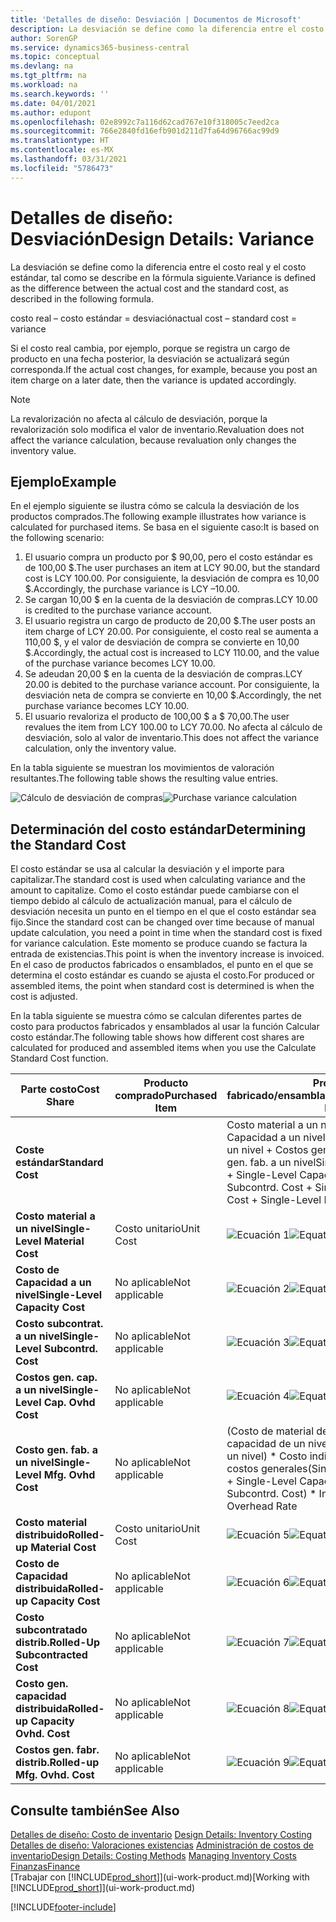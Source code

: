 ```yaml
---
title: 'Detalles de diseño: Desviación | Documentos de Microsoft'
description: La desviación se define como la diferencia entre el costo real y el costo estándar, tal como se describe en la fórmula siguiente.
author: SorenGP
ms.service: dynamics365-business-central
ms.topic: conceptual
ms.devlang: na
ms.tgt_pltfrm: na
ms.workload: na
ms.search.keywords: ''
ms.date: 04/01/2021
ms.author: edupont
ms.openlocfilehash: 02e8992c7a116d62cad767e10f318005c7eed2ca
ms.sourcegitcommit: 766e2840fd16efb901d211d7fa64d96766ac99d9
ms.translationtype: HT
ms.contentlocale: es-MX
ms.lasthandoff: 03/31/2021
ms.locfileid: "5786473"
---
```

# <a name="design-details-variance"></a><span data-ttu-id="b8168-103">Detalles de diseño: Desviación</span><span class="sxs-lookup"><span data-stu-id="b8168-103">Design Details: Variance</span></span>
<span data-ttu-id="b8168-104">La desviación se define como la diferencia entre el costo real y el costo estándar, tal como se describe en la fórmula siguiente.</span><span class="sxs-lookup"><span data-stu-id="b8168-104">Variance is defined as the difference between the actual cost and the standard cost, as described in the following formula.</span></span>  

 <span data-ttu-id="b8168-105">costo real – costo estándar = desviación</span><span class="sxs-lookup"><span data-stu-id="b8168-105">actual cost – standard cost = variance</span></span>  

 <span data-ttu-id="b8168-106">Si el costo real cambia, por ejemplo, porque se registra un cargo de producto en una fecha posterior, la desviación se actualizará según corresponda.</span><span class="sxs-lookup"><span data-stu-id="b8168-106">If the actual cost changes, for example, because you post an item charge on a later date, then the variance is updated accordingly.</span></span>  

> [!NOTE]  
>  <span data-ttu-id="b8168-107">La revalorización no afecta al cálculo de desviación, porque la revalorización solo modifica el valor de inventario.</span><span class="sxs-lookup"><span data-stu-id="b8168-107">Revaluation does not affect the variance calculation, because revaluation only changes the inventory value.</span></span>  

## <a name="example"></a><span data-ttu-id="b8168-108">Ejemplo</span><span class="sxs-lookup"><span data-stu-id="b8168-108">Example</span></span>  
 <span data-ttu-id="b8168-109">En el ejemplo siguiente se ilustra cómo se calcula la desviación de los productos comprados.</span><span class="sxs-lookup"><span data-stu-id="b8168-109">The following example illustrates how variance is calculated for purchased items.</span></span> <span data-ttu-id="b8168-110">Se basa en el siguiente caso:</span><span class="sxs-lookup"><span data-stu-id="b8168-110">It is based on the following scenario:</span></span>  

1.  <span data-ttu-id="b8168-111">El usuario compra un producto por $ 90,00, pero el costo estándar es de 100,00 $.</span><span class="sxs-lookup"><span data-stu-id="b8168-111">The user purchases an item at LCY 90.00, but the standard cost is LCY 100.00.</span></span> <span data-ttu-id="b8168-112">Por consiguiente, la desviación de compra es 10,00 $.</span><span class="sxs-lookup"><span data-stu-id="b8168-112">Accordingly, the purchase variance is LCY –10.00.</span></span>  
2.  <span data-ttu-id="b8168-113">Se cargan 10,00 $ en la cuenta de la desviación de compras.</span><span class="sxs-lookup"><span data-stu-id="b8168-113">LCY 10.00 is credited to the purchase variance account.</span></span>  
3.  <span data-ttu-id="b8168-114">El usuario registra un cargo de producto de 20,00 $.</span><span class="sxs-lookup"><span data-stu-id="b8168-114">The user posts an item charge of LCY 20.00.</span></span> <span data-ttu-id="b8168-115">Por consiguiente, el costo real se aumenta a 110,00 $, y el valor de desviación de compra se convierte en 10,00 $.</span><span class="sxs-lookup"><span data-stu-id="b8168-115">Accordingly, the actual cost is increased to LCY 110.00, and the value of the purchase variance becomes LCY 10.00.</span></span>  
4.  <span data-ttu-id="b8168-116">Se adeudan 20,00 $ en la cuenta de la desviación de compras.</span><span class="sxs-lookup"><span data-stu-id="b8168-116">LCY 20.00 is debited to the purchase variance account.</span></span> <span data-ttu-id="b8168-117">Por consiguiente, la desviación neta de compra se convierte en 10,00 $.</span><span class="sxs-lookup"><span data-stu-id="b8168-117">Accordingly, the net purchase variance becomes LCY 10.00.</span></span>  
5.  <span data-ttu-id="b8168-118">El usuario revaloriza el producto de 100,00 $ a $ 70,00.</span><span class="sxs-lookup"><span data-stu-id="b8168-118">The user revalues the item from LCY 100.00 to LCY 70.00.</span></span> <span data-ttu-id="b8168-119">No afecta al cálculo de desviación, solo al valor de inventario.</span><span class="sxs-lookup"><span data-stu-id="b8168-119">This does not affect the variance calculation, only the inventory value.</span></span>  

 <span data-ttu-id="b8168-120">En la tabla siguiente se muestran los movimientos de valoración resultantes.</span><span class="sxs-lookup"><span data-stu-id="b8168-120">The following table shows the resulting value entries.</span></span>  

 <span data-ttu-id="b8168-121">![Cálculo de desviación de compras](media/design_details_inventory_costing_11_purchase_variance.png "Cálculo de desviación de compras")</span><span class="sxs-lookup"><span data-stu-id="b8168-121">![Purchase variance calculation](media/design_details_inventory_costing_11_purchase_variance.png "Purchase variance calculation")</span></span>  

## <a name="determining-the-standard-cost"></a><span data-ttu-id="b8168-122">Determinación del costo estándar</span><span class="sxs-lookup"><span data-stu-id="b8168-122">Determining the Standard Cost</span></span>  
 <span data-ttu-id="b8168-123">El costo estándar se usa al calcular la desviación y el importe para capitalizar.</span><span class="sxs-lookup"><span data-stu-id="b8168-123">The standard cost is used when calculating variance and the amount to capitalize.</span></span> <span data-ttu-id="b8168-124">Como el costo estándar puede cambiarse con el tiempo debido al cálculo de actualización manual, para el cálculo de desviación necesita un punto en el tiempo en el que el costo estándar sea fijo.</span><span class="sxs-lookup"><span data-stu-id="b8168-124">Since the standard cost can be changed over time because of manual update calculation, you need a point in time when the standard cost is fixed for variance calculation.</span></span> <span data-ttu-id="b8168-125">Este momento se produce cuando se factura la entrada de existencias.</span><span class="sxs-lookup"><span data-stu-id="b8168-125">This point is when the inventory increase is invoiced.</span></span> <span data-ttu-id="b8168-126">En el caso de productos fabricados o ensamblados, el punto en el que se determina el costo estándar es cuando se ajusta el costo.</span><span class="sxs-lookup"><span data-stu-id="b8168-126">For produced or assembled items, the point when standard cost is determined is when the cost is adjusted.</span></span>  

 <span data-ttu-id="b8168-127">En la tabla siguiente se muestra cómo se calculan diferentes partes de costo para productos fabricados y ensamblados al usar la función Calcular costo estándar.</span><span class="sxs-lookup"><span data-stu-id="b8168-127">The following table shows how different cost shares are calculated for produced and assembled items when you use the Calculate Standard Cost function.</span></span>  

|<span data-ttu-id="b8168-128">Parte costo</span><span class="sxs-lookup"><span data-stu-id="b8168-128">Cost Share</span></span>|<span data-ttu-id="b8168-129">Producto comprado</span><span class="sxs-lookup"><span data-stu-id="b8168-129">Purchased Item</span></span>|<span data-ttu-id="b8168-130">Producto fabricado/ensamblado</span><span class="sxs-lookup"><span data-stu-id="b8168-130">Produced/Assembled Item</span></span>|  
|----------------|--------------------|------------------------------|  
|<span data-ttu-id="b8168-131">**Coste estándar**</span><span class="sxs-lookup"><span data-stu-id="b8168-131">**Standard Cost**</span></span>||<span data-ttu-id="b8168-132">Costo material a un nivel + Costo de Capacidad a un nivel + Costo subcontrat. a un nivel + Costos gen. cap. a un nivel + Costo gen. fab. a un nivel</span><span class="sxs-lookup"><span data-stu-id="b8168-132">Single-Level Material Cost + Single-Level Capacity Cost + Single-Level Subcontrd. Cost + Single-Level Cap. Ovhd. Cost + Single-Level Mfg. Ovhd. Cost</span></span>|  
|<span data-ttu-id="b8168-133">**Costo material a un nivel**</span><span class="sxs-lookup"><span data-stu-id="b8168-133">**Single-Level Material Cost**</span></span>|<span data-ttu-id="b8168-134">Costo unitario</span><span class="sxs-lookup"><span data-stu-id="b8168-134">Unit Cost</span></span>|<span data-ttu-id="b8168-135">![Ecuación 1](media/design_details_inventory_costing_11_equation_1.png "Ecuación 1")</span><span class="sxs-lookup"><span data-stu-id="b8168-135">![Equation 1](media/design_details_inventory_costing_11_equation_1.png "Equation 1")</span></span>|  
|<span data-ttu-id="b8168-136">**Costo de Capacidad a un nivel**</span><span class="sxs-lookup"><span data-stu-id="b8168-136">**Single-Level Capacity Cost**</span></span>|<span data-ttu-id="b8168-137">No aplicable</span><span class="sxs-lookup"><span data-stu-id="b8168-137">Not applicable</span></span>|<span data-ttu-id="b8168-138">![Ecuación 2](media/design_details_inventory_costing_11_equation_2.png "Ecuación 2")</span><span class="sxs-lookup"><span data-stu-id="b8168-138">![Equation 2](media/design_details_inventory_costing_11_equation_2.png "Equation 2")</span></span>|  
|<span data-ttu-id="b8168-139">**Costo subcontrat. a un nivel**</span><span class="sxs-lookup"><span data-stu-id="b8168-139">**Single-Level Subcontrd. Cost**</span></span>|<span data-ttu-id="b8168-140">No aplicable</span><span class="sxs-lookup"><span data-stu-id="b8168-140">Not applicable</span></span>|<span data-ttu-id="b8168-141">![Ecuación 3](media/design_details_inventory_costing_11_equation_3.png "Ecuación 3")</span><span class="sxs-lookup"><span data-stu-id="b8168-141">![Equation 3](media/design_details_inventory_costing_11_equation_3.png "Equation 3")</span></span>|  
|<span data-ttu-id="b8168-142">**Costos gen. cap. a un nivel**</span><span class="sxs-lookup"><span data-stu-id="b8168-142">**Single-Level Cap. Ovhd Cost**</span></span>|<span data-ttu-id="b8168-143">No aplicable</span><span class="sxs-lookup"><span data-stu-id="b8168-143">Not applicable</span></span>|<span data-ttu-id="b8168-144">![Ecuación 4](media/design_details_inventory_costing_11_equation_4.png "Ecuación 4")</span><span class="sxs-lookup"><span data-stu-id="b8168-144">![Equation 4](media/design_details_inventory_costing_11_equation_4.png "Equation 4")</span></span>|  
|<span data-ttu-id="b8168-145">**Costo gen. fab. a un nivel**</span><span class="sxs-lookup"><span data-stu-id="b8168-145">**Single-Level Mfg. Ovhd Cost**</span></span>|<span data-ttu-id="b8168-146">No aplicable</span><span class="sxs-lookup"><span data-stu-id="b8168-146">Not applicable</span></span>|<span data-ttu-id="b8168-147">(Costo de material de un nivel + Costo de capacidad de un nivel + Costo subcontr. de un nivel) \* Costo indirecto % /100 + Tasa costos generales</span><span class="sxs-lookup"><span data-stu-id="b8168-147">(Single-Level Material Cost + Single-Level Capacity Cost + Single-Level Subcontrd. Cost) \* Indirect Cost % / 100 + Overhead Rate</span></span>|  
|<span data-ttu-id="b8168-148">**Costo material distribuido**</span><span class="sxs-lookup"><span data-stu-id="b8168-148">**Rolled-up Material Cost**</span></span>|<span data-ttu-id="b8168-149">Costo unitario</span><span class="sxs-lookup"><span data-stu-id="b8168-149">Unit Cost</span></span>|<span data-ttu-id="b8168-150">![Ecuación 5](media/design_details_inventory_costing_11_equation_5.png "Ecuación 5")</span><span class="sxs-lookup"><span data-stu-id="b8168-150">![Equation 5](media/design_details_inventory_costing_11_equation_5.png "Equation 5")</span></span>|  
|<span data-ttu-id="b8168-151">**Costo de Capacidad distribuida**</span><span class="sxs-lookup"><span data-stu-id="b8168-151">**Rolled-up Capacity Cost**</span></span>|<span data-ttu-id="b8168-152">No aplicable</span><span class="sxs-lookup"><span data-stu-id="b8168-152">Not applicable</span></span>|<span data-ttu-id="b8168-153">![Ecuación 6](media/design_details_inventory_costing_11_equation_6.png "Ecuación 6")</span><span class="sxs-lookup"><span data-stu-id="b8168-153">![Equation 6](media/design_details_inventory_costing_11_equation_6.png "Equation 6")</span></span>|  
|<span data-ttu-id="b8168-154">**Costo subcontratado distrib.**</span><span class="sxs-lookup"><span data-stu-id="b8168-154">**Rolled-Up Subcontracted Cost**</span></span>|<span data-ttu-id="b8168-155">No aplicable</span><span class="sxs-lookup"><span data-stu-id="b8168-155">Not applicable</span></span>|<span data-ttu-id="b8168-156">![Ecuación 7](media/design_details_inventory_costing_11_equation_7.png "Ecuación 7")</span><span class="sxs-lookup"><span data-stu-id="b8168-156">![Equation 7](media/design_details_inventory_costing_11_equation_7.png "Equation 7")</span></span>|  
|<span data-ttu-id="b8168-157">**Costo gen. capacidad distribuida**</span><span class="sxs-lookup"><span data-stu-id="b8168-157">**Rolled-up Capacity Ovhd. Cost**</span></span>|<span data-ttu-id="b8168-158">No aplicable</span><span class="sxs-lookup"><span data-stu-id="b8168-158">Not applicable</span></span>|<span data-ttu-id="b8168-159">![Ecuación 8](media/design_details_inventory_costing_11_equation_8.png "Ecuación 8")</span><span class="sxs-lookup"><span data-stu-id="b8168-159">![Equation 8](media/design_details_inventory_costing_11_equation_8.png "Equation 8")</span></span>|  
|<span data-ttu-id="b8168-160">**Costos gen. fabr. distrib.**</span><span class="sxs-lookup"><span data-stu-id="b8168-160">**Rolled-up Mfg. Ovhd. Cost**</span></span>|<span data-ttu-id="b8168-161">No aplicable</span><span class="sxs-lookup"><span data-stu-id="b8168-161">Not applicable</span></span>|<span data-ttu-id="b8168-162">![Ecuación 9](media/design_details_inventory_costing_11_equation_9.png "Ecuación 9")</span><span class="sxs-lookup"><span data-stu-id="b8168-162">![Equation 9](media/design_details_inventory_costing_11_equation_9.png "Equation 9")</span></span>|  

## <a name="see-also"></a><span data-ttu-id="b8168-163">Consulte también</span><span class="sxs-lookup"><span data-stu-id="b8168-163">See Also</span></span>  
 <span data-ttu-id="b8168-164">[Detalles de diseño: Costo de inventario](design-details-inventory-costing.md) </span><span class="sxs-lookup"><span data-stu-id="b8168-164">[Design Details: Inventory Costing](design-details-inventory-costing.md) </span></span>  
 <span data-ttu-id="b8168-165">[Detalles de diseño: Valoraciones existencias](design-details-costing-methods.md) [Administración de costos de inventario](finance-manage-inventory-costs.md)</span><span class="sxs-lookup"><span data-stu-id="b8168-165">[Design Details: Costing Methods](design-details-costing-methods.md) [Managing Inventory Costs](finance-manage-inventory-costs.md)</span></span>  
 [<span data-ttu-id="b8168-166">Finanzas</span><span class="sxs-lookup"><span data-stu-id="b8168-166">Finance</span></span>](finance.md)  
 <span data-ttu-id="b8168-167">[Trabajar con [!INCLUDE[prod_short](includes/prod_short.md)]](ui-work-product.md)</span><span class="sxs-lookup"><span data-stu-id="b8168-167">[Working with [!INCLUDE[prod_short](includes/prod_short.md)]](ui-work-product.md)</span></span>


[!INCLUDE[footer-include](includes/footer-banner.md)]